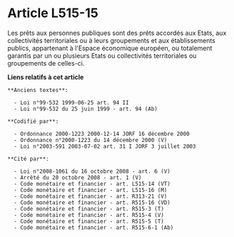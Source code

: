 # Article L515-15

Les prêts aux personnes publiques sont des prêts accordés aux Etats, aux collectivités territoriales ou à leurs groupements
et aux établissements publics, appartenant à l'Espace économique européen, ou totalement garantis par un ou plusieurs Etats
ou collectivités territoriales ou groupements de celles-ci.

**Liens relatifs à cet article**

	**Anciens textes**:

	  - Loi n°99-532 1999-06-25 art. 94 II
	  - Loi n°99-532 du 25 juin 1999 - art. 94 (Ab)

	**Codifié par**:

	  - Ordonnance 2000-1223 2000-12-14 JORF 16 décembre 2000
	  - Ordonnance n°2000-1223 du 14 décembre 2000 (V)
	  - Loi n°2003-591 2003-07-02 art. 31 I JORF 3 juillet 2003

	**Cité par**:

	  - Loi n°2008-1061 du 16 octobre 2008 - art. 6 (V)
	  - Arrêté du 20 octobre 2008 - art. 1 (V)
	  - Code monétaire et financier - art. L515-14 (VT)
	  - Code monétaire et financier - art. L515-16 (M)
	  - Code monétaire et financier - art. R313-21 (V)
	  - Code monétaire et financier - art. R515-16 (VD)
	  - Code monétaire et financier - art. R515-3 (T)
	  - Code monétaire et financier - art. R515-4 (V)
	  - Code monétaire et financier - art. R515-5 (T)
	  - Code monétaire et financier - art. R515-6-1 (Ab)
